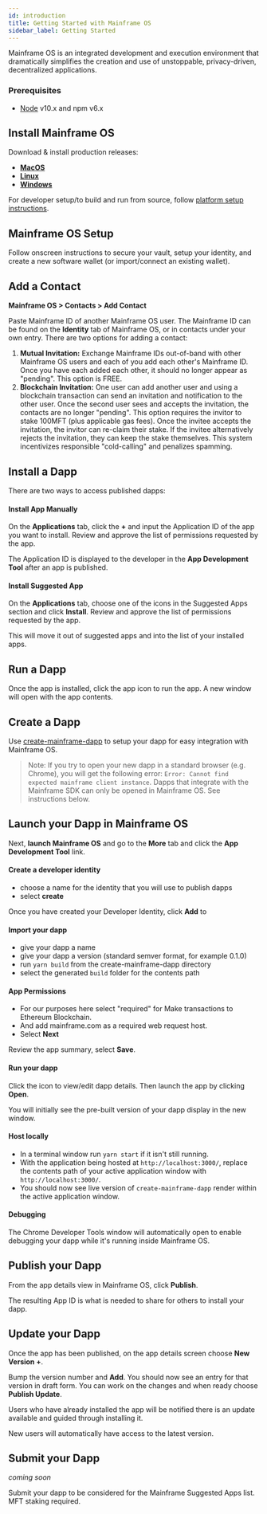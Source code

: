 ```yaml
---
id: introduction
title: Getting Started with Mainframe OS
sidebar_label: Getting Started
---
```


Mainframe OS is an integrated development and execution environment that dramatically simplifies the creation and use of unstoppable, privacy-driven, decentralized applications.

### Prerequisites
- [Node](https://nodejs.org/en/) v10.x and npm v6.x

## Install Mainframe OS

Download & install production releases:
* **[MacOS](https://download.mainframeos.com/os/releases/mac/latest/MainframeOS.dmg)**
* **[Linux](https://download.mainframeos.com/os/releases/linux/latest/MainframeOS.AppImage)**
* **[Windows](https://download.mainframeos.com/os/releases/windows/latest/MainframeOS.exe)**

For developer setup/to build and run from source, follow [platform setup instructions](platform.md).

## Mainframe OS Setup
Follow onscreen instructions to secure your vault, setup your identity, and create a new software wallet (or import/connect an existing wallet).

## Add a Contact

**Mainframe OS > Contacts > Add Contact**

Paste Mainframe ID of another Mainframe OS user. The Mainframe ID can be found on the **Identity** tab of Mainframe OS, or in contacts under your own entry.
There are two options for adding a contact:
1. **Mutual Invitation:** Exchange Mainframe IDs out-of-band with other Mainframe OS users and each of you add each other's Mainframe ID. Once you have each added each other, it should no longer appear as "pending". This option is FREE.
2. **Blockchain Invitation:** One user can add another user and using a blockchain transaction can send an invitation and notification to the other user. Once the second user sees and accepts the invitation, the contacts are no longer "pending".
This option requires the invitor to stake 100MFT (plus applicable gas fees). Once the invitee accepts the invitation, the invitor can re-claim their stake. If the invitee alternatively rejects the invitation,
they can keep the stake themselves. This system incentivizes responsible "cold-calling" and penalizes spamming.

## Install a Dapp
There are two ways to access published dapps:

#### Install App Manually

On the **Applications** tab, click the **+** and input the Application ID of the app you want to install. Review and approve the list of permissions requested by the app.

The Application ID is displayed to the developer in the **App Development Tool** after an app is published.


#### Install Suggested App

On the **Applications** tab, choose one of the icons in the Suggested Apps section and click **Install**. Review and approve the list of permissions requested by the app.

This will move it out of suggested apps and into the list of your installed apps.

## Run a Dapp
Once the app is installed, click the app icon to run the app. A new window will open with the app contents.

## Create a Dapp
Use [create-mainframe-dapp](create-mainframe-dapp.md) to setup your dapp for easy integration with Mainframe OS.

>Note: If you try to open your new dapp in a standard browser (e.g. Chrome), you will get the following error: `Error: Cannot find expected mainframe client instance`. Dapps that integrate with the Mainframe SDK can only be opened in Mainframe OS. See instructions below.

## Launch your Dapp in Mainframe OS

Next, __launch Mainframe OS__ and go to the **More** tab and click the **App Development Tool** link.

#### Create a developer identity
 * choose a name for the identity that you will use to publish dapps
 * select **create**

Once you have created your Developer Identity, click **Add** to

#### Import your dapp

 * give your dapp a name
 * give your dapp a version (standard semver format, for example 0.1.0)
 * run `yarn build` from the create-mainframe-dapp directory
 * select the generated `build` folder for the contents path


#### App Permissions
 * For our purposes here select "required" for Make transactions to Ethereum Blockchain.
 * And add mainframe.com as a required web request host.
 * Select **Next**

Review the app summary, select **Save**.

#### Run your dapp
Click the icon to view/edit dapp details. Then launch the app by clicking **Open**.

You will initially see the pre-built version of your dapp display in the new window.


#### Host locally
 * In a terminal window run `yarn start` if it isn't still running.
 * With the application being hosted at `http://localhost:3000/`, replace the contents path of your active application window with `http://localhost:3000/`.
 * You should now see live version of `create-mainframe-dapp` render within the active application window.

#### Debugging
The Chrome Developer Tools window will automatically open to enable debugging your dapp while it's running inside Mainframe OS.

## Publish your Dapp
From the app details view in Mainframe OS, click **Publish**.

The resulting App ID is what is needed to share for others to install your dapp.

## Update your Dapp
Once the app has been published, on the app details screen choose **New Version +**.

Bump the version number and **Add**. You should now see an entry for that version in draft form. You can work on the changes and when ready choose **Publish Update**.

Users who have already installed the app will be notified there is an update available and guided through installing it.

New users will automatically have access to the latest version.


## Submit your Dapp
*coming soon*

Submit your dapp to be considered for the Mainframe Suggested Apps list. MFT staking required.

